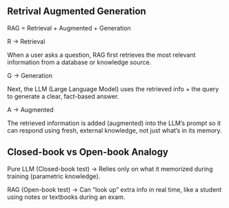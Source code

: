 ## Retrival Augmented Generation

RAG = Retrieval + Augmented + Generation

R → Retrieval

When a user asks a question, RAG first retrieves the most relevant information from a database or knowledge source.

G → Generation

Next, the LLM (Large Language Model) uses the retrieved info + the query to generate a clear, fact-based answer.

A → Augmented

The retrieved information is added (augmented) into the LLM’s prompt so it can respond using fresh, external knowledge, not just what’s in its memory.

## Closed-book vs Open-book Analogy

Pure LLM (Closed-book test) → Relies only on what it memorized during training (parametric knowledge).

RAG (Open-book test) → Can “look up” extra info in real time, like a student using notes or textbooks during an exam.
